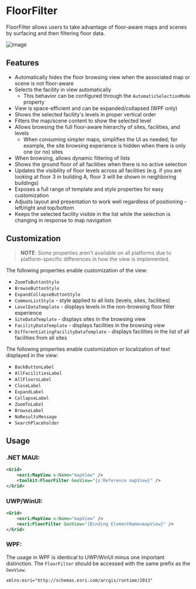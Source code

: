 # FloorFilter

FloorFilter allows users to take advantage of floor-aware maps and scenes by surfacing and then filtering floor data.

![image](https://user-images.githubusercontent.com/29742178/158746908-71a39e28-596f-44b6-9230-e2a04bdaeb9e.png)

## Features

- Automatically hides the floor browsing view when the associated map or scene is not floor-aware
- Selects the facility in view automatically
    - This behavior can be configured through the `AutomaticSelectionMode` property
- View is space-efficient and can be expanded/collapsed (WPF only)
- Shows the selected facility's levels in proper vertical order
- Filters the map/scene content to show the selected level
- Allows browsing the full floor-aware hierarchy of sites, facilities, and levels
    - When consuming simpler maps, simplifies the UI as needed; for example, the site browsing experience is hidden when there is only one (or no) sites
- When browsing, allows dynamic filtering of lists
- Shows the ground floor of all facilities when there is no active selection
- Updates the visibility of floor levels across all facilities (e.g. if you are looking at floor 3 in building A, floor 3 will be shown in neighboring buildings)
- Exposes a full range of template and style properties for easy customization
- Adjusts layout and presentation to work well regardless of positioning - left/right and top/bottom
- Keeps the selected facility visible in the list while the selection is changing in response to map navigation

## Customization

> **NOTE**: Some properties aren't available on all platforms due to platform-specific differences in how the view is implemented.

The following properties enable customization of the view:

- `ZoomToButtonStyle`
- `BrowseButtonStyle`
- `ExpandCollapseButtonStyle`
- `CommonListStyle` - style applied to all lists (levels, sites, facilities)
- `LevelDataTemplate` - displays levels in the non-browsing floor filter experience
- `SiteDataTemplate` - displays sites in the browsing view
- `FacilityDataTemplate` - displays facilities in the browsing view
- `DifferentiatingFacilityDataTemplate` - displays facilities in the list of all facilities from all sites

The following properties enable customization or localization of text displayed in the view:

- `BackButtonLabel`
- `AllFacilitiesLabel`
- `AllFloorsLabel`
- `CloseLabel`
- `ExpandLabel`
- `CollapseLabel`
- `ZoomToLabel`
- `BrowseLabel`
- `NoResultsMessage`
- `SearchPlaceholder`

## Usage

### .NET MAUI:

```xml
<Grid>
    <esri:MapView x:Name="mapView" />
    <toolkit:FloorFilter GeoView="{x:Reference mapView}" />
</Grid>
```

### UWP/WinUI:

```xml
<Grid>
    <esri:MapView x:Name="mapView" />
    <esri:FloorFilter GeoView="{Binding ElementName=mapView}" />
</Grid>
```

### WPF:

The usage in WPF is identical to UWP/WinUI minus one important distinction. The `FloorFilter` should be accessed with the same prefix as the `GeoView`. 

```xml
xmlns:esri="http://schemas.esri.com/arcgis/runtime/2013"
```
